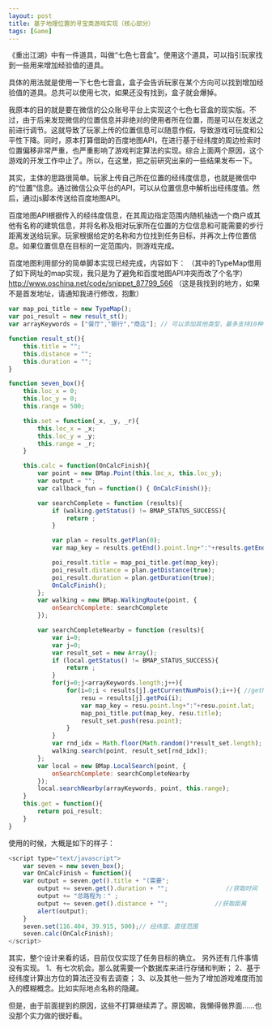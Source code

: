 ```yaml
---
layout: post
title: 基于地理位置的寻宝类游戏实现（核心部分）
tags: [Game]
---
```

《重出江湖》中有一件道具，叫做“七色七音盒”。使用这个道具，可以指引玩家找到一些用来增加经验值的道具。
<!--break-->


具体的用法就是使用一下七色七音盒，盒子会告诉玩家在某个方向可以找到增加经验值的道具。总共可以使用七次，如果还没有找到，盒子就会爆掉。

我原本的目的就是要在微信的公众账号平台上实现这个七色七音盒的现实版。不过，由于后来发现微信的位置信息并非绝对的使用者所在位置，而是可以在发送之前进行调节。这就导致了玩家上传的位置信息可以随意作假，导致游戏可玩度和公平性下降。同时，原本打算借助的百度地图API，在进行基于经纬度的周边检索时位置偏移非常严重，也严重影响了游戏判定算法的实现。综合上面两个原因，这个游戏的开发工作中止了。所以，在这里，把之前研究出来的一些结果发布一下。

其实，主体的思路很简单。玩家上传自己所在位置的经纬度信息，也就是微信中的“位置”信息。通过微信公众平台的API，可以从位置信息中解析出经纬度值。然后，通过js脚本传送给百度地图API。

百度地图API根据传入的经纬度信息，在其周边指定范围内随机抽选一个商户或其他有名称的建筑信息，并将名称及相对玩家所在位置的方位信息和可能需要的步行距离发送给玩家。玩家根据给定的名称和方位找到任务目标，并再次上传位置信息。如果位置信息在目标的一定范围内，则游戏完成。

百度地图利用部分的简单脚本实现已经完成，内容如下：
（其中的TypeMap借用了如下网址的map实现，我只是为了避免和百度地图API冲突而改了个名字）
http://www.oschina.net/code/snippet_87799_566 （这是我找到的地方，如果不是首发地址，请通知我进行修改，抱歉）

```javascript
var map_poi_title = new TypeMap();
var poi_result = new result_st();
var arrayKeywords = ["餐厅","银行","商店"]; // 可以添加其他类型，最多支持10种

function result_st(){
    this.title = "";
    this.distance = "";
    this.duration = "";
}

function seven_box(){
    this.loc_x = 0;
    this.loc_y = 0;
    this.range = 500;

    this.set = function(_x, _y, _r){
        this.loc_x = _x;
        this.loc_y = _y;
        this.range = _r;
    }

    this.calc = function(OnCalcFinish){
        var point = new BMap.Point(this.loc_x, this.loc_y);
        var output = "";
        var callback_fun = function() { OnCalcFinish()};

        var searchComplete = function (results){
            if (walking.getStatus() != BMAP_STATUS_SUCCESS){
                return ;
            }

            var plan = results.getPlan(0);
            var map_key = results.getEnd().point.lng+":"+results.getEnd().point.lat;

            poi_result.title = map_poi_title.get(map_key);
            poi_result.distance = plan.getDistance(true);
            poi_result.duration = plan.getDuration(true);
            OnCalcFinish();
        };
        var walking = new BMap.WalkingRoute(point, {
            onSearchComplete: searchComplete
        });

        var searchCompleteNearby = function (results){
            var i=0;
            var j=0;
            var result_set = new Array();
            if (local.getStatus() != BMAP_STATUS_SUCCESS){
                return ;
            }
            for(j=0;j<arrayKeywords.length;j++){
                for(i=0;i < results[j].getCurrentNumPois();i++){ //getNumPois
                    resu = results[j].getPoi(i);
                    var map_key = resu.point.lng+":"+resu.point.lat;
                    map_poi_title.put(map_key, resu.title);
                    result_set.push(resu.point);
                }
            }
            var rnd_idx = Math.floor(Math.random()*result_set.length);
            walking.search(point, result_set[rnd_idx]);
        };
        var local = new BMap.LocalSearch(point, {
            onSearchComplete: searchCompleteNearby
        });
        local.searchNearby(arrayKeywords, point, this.range);
    }
    this.get = function(){
        return poi_result;
    }
}
```

使用的时候，大概是如下的样子：

```javascript
<script type="text/javascript">
	var seven = new seven_box();
	var OnCalcFinish = function(){
	var output = seven.get().title + "(需要";
	    output += seven.get().duration + "";                //获取时间
	    output += "总路程为：" ;
	    output += seven.get().distance + "";             //获取距离
	    alert(output);
	}
	seven.set(116.404, 39.915, 500);// 经纬度、直径范围
	seven.calc(OnCalcFinish);
</script>
```

其实，整个设计来看的话，目前仅仅实现了任务目标的确立。
另外还有几件事情没有实现。
1、有七次机会。那么就需要一个数据库来进行存储和判断；
2、基于经纬度计算出方位的算法还没有去调查；
3、以及其他一些为了增加游戏难度而加入的模糊概念。比如实际地点名称的隐藏。

但是，由于前面提到的原因，这些不打算继续弄了。原因嘛，我懒得做界面……也没那个实力做的很好看。
